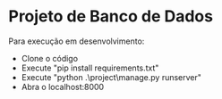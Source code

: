 # Projeto de Banco de Dados

Para execução em desenvolvimento:
- Clone o código
- Execute "pip install requirements.txt"
- Execute "python .\project\manage.py runserver"
- Abra o localhost:8000